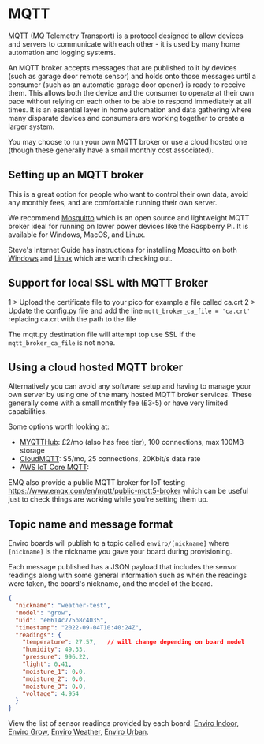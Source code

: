 # MQTT

[MQTT](https://mqtt.org/) (MQ Telemetry Transport) is a protocol designed to allow devices and servers to communicate with each other - it is used by many home automation and logging systems.

An MQTT broker accepts messages that are published to it by devices (such as garage door remote sensor) and holds onto those messages until a consumer (such as an automatic garage door opener) is ready to receive them. This allows both the device and the consumer to operate at their own pace without relying on each other to be able to respond immediately at all times. It is an essential layer in home automation and data gathering where many disparate devices and consumers are working together to create a larger system.

You may choose to run your own MQTT broker or use a cloud hosted one (though these generally have a small monthly cost associated).

## Setting up an MQTT broker

This is a great option for people who want to control their own data, avoid any monthly fees, and are comfortable running their own server.

We recommend [Mosquitto](https://mosquitto.org/) which is an open source and lightweight MQTT broker ideal for running on lower power devices like the Raspberry Pi. It is available for Windows, MacOS, and Linux.

Steve's Internet Guide has instructions for installing Mosquitto on both [Windows](http://www.steves-internet-guide.com/install-mosquitto-broker/) and [Linux](http://www.steves-internet-guide.com/install-mosquitto-linux/) which are worth checking out.

## Support for local SSL with MQTT Broker

1 > Upload the certificate file to your pico for example a file called ca.crt 
2 > Update the config.py file and add the line `mqtt_broker_ca_file = 'ca.crt'` replacing ca.crt with the path to the file

The mqtt.py destination file will attempt top use SSL if the `mqtt_broker_ca_file` is not none. 

## Using a cloud hosted MQTT broker

Alternatively you can avoid any software setup and having to manage your own server by using one of the many hosted MQTT broker services. These generally come with a small monthly fee (£3-5) or have very limited capabilities.

Some options worth looking at:

- [MYQTTHub](https://myqtthub.com/): £2/mo (also has free tier), 100 connections, max 100MB storage
- [CloudMQTT](https://www.cloudmqtt.com/): $5/mo, 25 connections, 20Kbit/s data rate
- [AWS IoT Core MQTT](https://docs.aws.amazon.com/iot/latest/developerguide/mqtt.html): 

EMQ also provide a public MQTT broker for IoT testing https://www.emqx.com/en/mqtt/public-mqtt5-broker which can be useful just to check things are working while you're setting them up.

## Topic name and message format

Enviro boards will publish to a topic called `enviro/[nickname]` where `[nickname]` is the nickname you gave your board during provisioning.

Each message published has a JSON payload that includes the sensor readings along with some general information such as when the readings were taken, the board's nickname, and the model of the board.

```json
{
  "nickname": "weather-test", 
  "model": "grow",
  "uid": "e6614c775b8c4035", 
  "timestamp": "2022-09-04T10:40:24Z", 
  "readings": {
    "temperature": 27.57,   // will change depending on board model
    "humidity": 49.33, 
    "pressure": 996.22, 
    "light": 0.41, 
    "moisture_1": 0.0, 
    "moisture_2": 0.0, 
    "moisture_3": 0.0, 
    "voltage": 4.954
  }
}
```

View the list of sensor readings provided by each board: [Enviro Indoor](../boards/enviro-indoor.md), [Enviro Grow](../boards/enviro-grow.md), [Enviro Weather](../boards/enviro-weather.md), [Enviro Urban](../boards/enviro-urban.md).